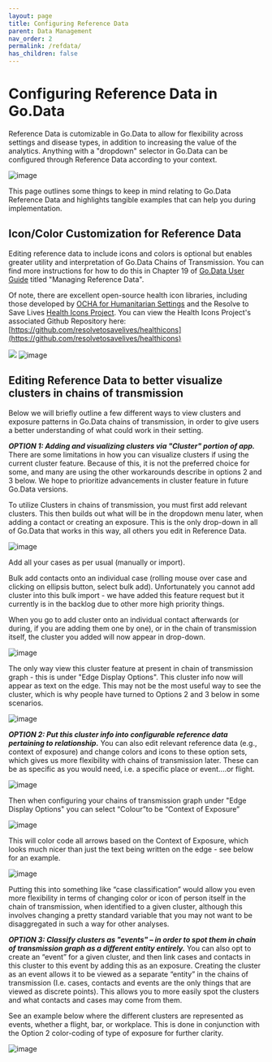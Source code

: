 ```yaml
---
layout: page
title: Configuring Reference Data
parent: Data Management
nav_order: 2
permalink: /refdata/
has_children: false
---
```


# Configuring Reference Data in Go.Data 
Reference Data is cutomizable in Go.Data to allow for flexibility across settings and disease types, in addition to increasing the value of the analytics. Anything with a "dropdown" selector in Go.Data can be configured through Reference Data according to your context. 

![image](https://user-images.githubusercontent.com/57128361/123091316-7ebd1280-d429-11eb-8e94-74435e765ade.png)

This page outlines some things to keep in mind relating to Go.Data Reference Data and highlights tangible examples that can help you during implementation.

## Icon/Color Customization for Reference Data
Editing reference data to include icons and colors is optional but enables greater utility and interpretation of Go.Data Chains of Transmission. You can find more instructions for how to do this in Chapter 19 of [Go.Data User Guide](https://sprcdn-assets.sprinklr.com/1652/254f53e1-35b0-4ca8-8452-99a46c413cab-1176881866.pdf) titled "Managing Reference Data".

Of note, there are excellent open-source health icon libraries, including those developed by [OCHA for Humanitarian Settings](https://brand.unocha.org/d/xEPytAUjC3sH/icons)  and the Resolve to Save Lives [Health Icons Project](https://healthicons.org/). You can view the Health Icons Project's associated Github Repository here: [https://github.com/resolvetosavelives/healthicons](https://github.com/resolvetosavelives/healthicons)

![](../assets/ocha_icons.PNG)
![image](https://user-images.githubusercontent.com/57128361/123091573-cf347000-d429-11eb-9171-ee57db7585dd.png)

## Editing Reference Data to better visualize clusters in chains of transmission
Below we will briefly outline a few different ways to view clusters and exposure patterns in Go.Data chains of transmission, in order to give users a better understanding of what could work in their setting.

***OPTION 1: Adding and visualizing clusters via "Cluster" portion of app.***
There are some limitations in how you can visualize clusters if using the current cluster feature.  Because of this, it is not the preferred choice for some, and many are using the other workarounds describe in options 2 and 3 below. We hope to prioritize advancements in cluster feature in future Go.Data versions.

To utilize Clusters in chains of transmission, you must first add relevant clusters. 
This then builds out what will be in the dropdown menu later, when adding a contact or creating an exposure. 
This is the only drop-down in all of Go.Data that works in this way, all others you edit in Reference Data.

![image](https://user-images.githubusercontent.com/57128361/123090091-09047700-d428-11eb-9e41-5a6f7b8a835e.png)

Add all your cases as per usual (manually or import).

Bulk add contacts onto an individual case (rolling mouse over case and clicking on ellipsis button, select bulk add). Unfortunately you cannot add cluster into this bulk import - we have added this feature request but it currently is in the backlog due to other more high priority things.

When you go to add cluster onto an individual contact afterwards (or during, if you are adding them one by one), or in the chain of transmission itself, the cluster you added will now appear in drop-down.

![image](https://user-images.githubusercontent.com/57128361/123090127-14f03900-d428-11eb-840a-3dfad32aad92.png)


The only way view this cluster feature at present in chain of transmission graph - this is under "Edge Display Options". 
This cluster info now will appear as text on the edge. This may not be the most useful way to see the cluster, which is why people have turned to Options 2 and 3 below in some scenarios.

![image](https://user-images.githubusercontent.com/57128361/123090230-34876180-d428-11eb-8b54-c5194653e786.png)

***OPTION 2: Put this cluster info into configurable reference data pertaining to relationship.***
You can also edit relevant reference data (e.g., context of exposure) and change colors and icons to these option sets, which gives us more flexibility with chains of transmission later. These can be as specific as you would need, i.e. a specific place or event....or flight.

 ![image](https://user-images.githubusercontent.com/57128361/123090266-3e10c980-d428-11eb-9344-191689741b26.png)

Then when configuring your chains of transmission graph under "Edge Display Options" you can select “Colour”to be “Context of Exposure”

 ![image](https://user-images.githubusercontent.com/57128361/123090284-42d57d80-d428-11eb-8259-94bdcbb68526.png)


This will color code all arrows based on the Context of Exposure, which looks much nicer than just the text being written on the edge - see below for an example.

 ![image](https://user-images.githubusercontent.com/57128361/123090388-597bd480-d428-11eb-85f6-e2bac7c97579.png)
  

Putting this into something like “case classification” would allow you even more flexibility in terms of changing color or icon of person itself in the chain of transmission, when identified to a given cluster, although this involves changing a pretty standard variable that you may not want to be disaggregated in such a way for other analyses.

***OPTION 3: Classify clusters as "events" – in order to spot them in chain of transmission graph as a different entity entirely.***
You can also opt to create an “event” for a given cluster, and then link cases and contacts in this cluster to this event by adding this as an exposure. Creating the cluster as an event allows it to be viewed as a separate “entity” in the chains of transmission (I.e. cases, contacts and events are the only things that are viewed as discrete points). This allows you to more easily spot the clusters and what contacts and cases may come from them.

See an example below where the different clusters are represented as events, whether a flight, bar, or workplace. This is done in conjunction with the Option 2 color-coding of type of exposure for further clarity.

![image](https://user-images.githubusercontent.com/57128361/123090423-66002d00-d428-11eb-96c5-ba8d3a7eda24.png)

 



